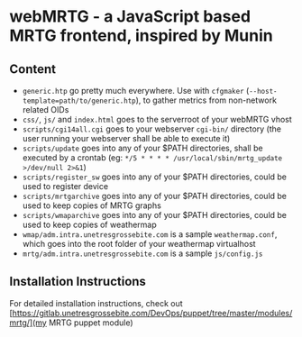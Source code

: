 webMRTG - a JavaScript based MRTG frontend, inspired by Munin
=============================================================

Content
-------
 - `generic.htp` go pretty much everywhere. Use with `cfgmaker` (`--host-template=path/to/generic.htp`), to gather metrics from non-network related OIDs
 - `css/`, `js/` and `index.html` goes to the serverroot of your webMRTG vhost
 - `scripts/cgi14all.cgi` goes to your webserver `cgi-bin/` directory (the user running your webserver shall be able to execute it)
 - `scripts/update` goes into any of your $PATH directories, shall be executed by a crontab (eg: `*/5 * * * * /usr/local/sbin/mrtg_update >/dev/null 2>&1`)
 - `scripts/register_sw` goes into any of your $PATH directories, could be used to register device
 - `scripts/mrtgarchive` goes into any of your $PATH directories, could be used to keep copies of MRTG graphs
 - `scripts/wmaparchive` goes into any of your $PATH directories, could be used to keep copies of weathermap
 - `wmap/adm.intra.unetresgrossebite.com` is a sample `weathermap.conf`, which goes into the root folder of your weathermap virtualhost
 - `mrtg/adm.intra.unetresgrossebite.com` is a sample `js/config.js`

Installation Instructions
-------------------------

For detailed installation instructions, check out [https://gitlab.unetresgrossebite.com/DevOps/puppet/tree/master/modules/mrtg/](my MRTG puppet module)
